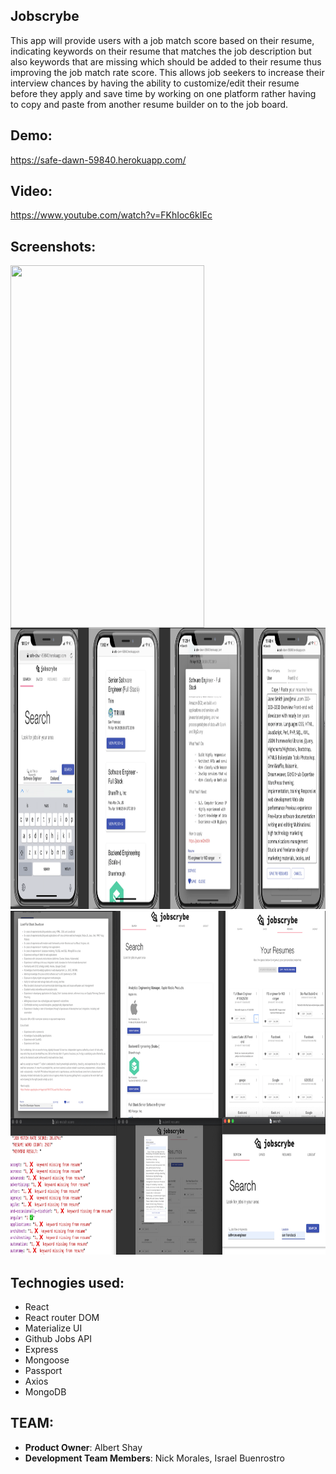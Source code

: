 ## Jobscrybe

This app will provide users with a job match score based on their resume, indicating keywords on their resume that matches the job description but also keywords that are missing which should be added to their resume thus improving the job match rate score. This allows job seekers to increase their interview chances by having the ability to customize/edit their resume before they apply and save time by working on one platform rather having to copy and paste from another resume builder on to the job board.

## Demo:
https://safe-dawn-59840.herokuapp.com/

## Video:
https://www.youtube.com/watch?v=FKhIoc6kIEc

## Screenshots:
<img src="https://github.com/albertshay888/jobscrybe/blob/master/screenshots/jobscrybe2.gif" align="center" width="310" height="580" />
<img src="https://github.com/albertshay888/jobscrybe/blob/master/screenshots/mobile.png" width="1100" height="450" />
<img src="https://github.com/albertshay888/jobscrybe/blob/master/screenshots/final.png" width="1100" height="550" />

## Technogies used:
-	React
-	React router DOM
-	Materialize UI
-	Github Jobs API
-	Express
-	Mongoose
-	Passport
-	Axios
-	MongoDB

## TEAM:
  - __Product Owner__:  Albert Shay
  - __Development Team Members__:  Nick Morales, Israel Buenrostro


